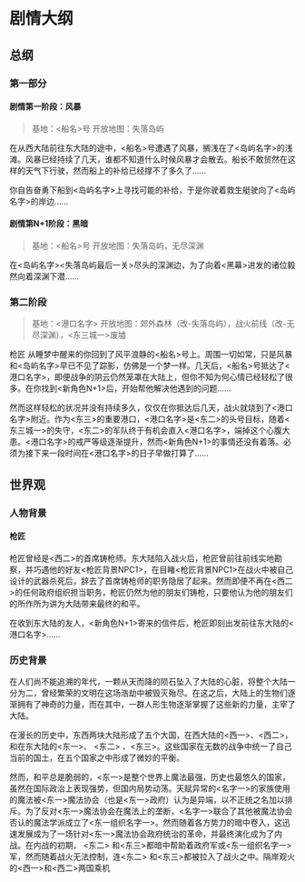 # 剧情大纲

## 总纲
### 第一部分
#### 剧情第一阶段：风暴

> 基地：<船名>号
> 开放地图：失落岛屿

在从西大陆前往东大陆的途中，<船名>号遭遇了风暴，搁浅在了<岛屿名字>的浅滩。风暴已经持续了几天，谁都不知道什么时候风暴才会散去。船长不敢贸然在这样的天气下行驶，然而船上的补给已经撑不了多久了……

你自告奋勇下船到<岛屿名字>上寻找可能的补给，于是你驶着救生艇驶向了<岛屿名字>的岸边……

#### 剧情第N+1阶段：黑暗

> 基地：<船名>号
> 开放地图：失落岛屿，无尽深渊

在<岛屿名字><失落岛屿最后一关>尽头的深渊边，为了向着<黑幕>进发的诸位毅然向着深渊下潜……

### 第二阶段

> 基地：<港口名字>
> 开放地图：郊外森林（改-失落岛屿），战火前线（改-无尽深渊），<东三城一>废墟

枪匠
从睡梦中醒来的你回到了风平浪静的<船名>号上。周围一切如常，只是风暴和<岛屿名字>早已不见了踪影，仿佛是一个梦一样。几天后，<船名>号抵达了<港口名字>，即便战争的阴云仍然笼罩在大陆上，但你不知为何心情已经轻松了很多。在你找到<新角色N+1>后，开始帮他解决他遇到的问题……

然而这样轻松的状况并没有持续多久，仅仅在你抵达后几天，战火就烧到了<港口名字>附近。作为<东三>的重要港口，<港口名字>是<东二>的头号目标，随着<东三城一>的失守，<东二>的军队终于有机会直入<港口名字>，端掉这个心腹大患。<港口名字>的戒严等级逐渐提升，然而<新角色N+1>的事情还没有着落。必须为接下来一段时间在<港口名字>的日子早做打算了……

## 世界观

### 人物背景
#### 枪匠

枪匠曾经是<西二>的首席铸枪师。东大陆陷入战火后，枪匠曾前往前线实地勘察，并巧遇他的好友<枪匠背景NPC1>，在目睹<枪匠背景NPC1>在战火中被自己设计的武器杀死后，辞去了首席铸枪师的职务隐居了起来。然而即便不再在<西二>的任何政府组织担当职务，枪匠仍然为他的朋友们铸枪，只要他认为他的朋友们的所作所为讲为大陆带来最终的和平。

在收到东大陆的友人，<新角色N+1>寄来的信件后，枪匠即刻出发前往东大陆的<港口名字>……

### 历史背景

在人们尚不能追溯的年代，一颗从天而降的陨石坠入了大陆的心脏，将整个大陆一分为二，曾经繁荣的文明在这场浩劫中被毁灭殆尽。在这之后，大陆上的生物们逐渐拥有了神奇的力量，而在其中，一群人形生物逐渐掌握了这些新的力量，主宰了大陆。

在漫长的历史中，东西两块大陆形成了五个大国，在西大陆的<西一>、<西二>，和在东大陆的<东一>、 <东二> 、<东三>。这些国家在无数的战争中统一了自己当前的国土，在五个国家之中形成了微妙的平衡。

然而，和平总是脆弱的，<东一>是整个世界上魔法最强，历史也最悠久的国家，虽然在国际政治上表现强势，但国内局势动荡。天赋异常的<名字一>的家族使用的魔法被<东一>魔法协会（也是<东一>政府）认为是异端，以不正统之名加以排斥。为了反对<东一>魔法协会在魔法上的垄断，<名字一>联合了其他被魔法协会否认的魔法学派成立了<东一组织名字一>。然而随着各方势力的暗中卷入，这迅速发展成为了一场针对<东一>魔法协会政府统治的革命，并最终演化成为了内战。在内战的初期， <东二> 和<东三>都暗中帮助着政府军或<东一组织名字一>军，然而随着战火无法控制，连<东二> 和<东三>都被拉入了战火之中。隔岸观火的<西一>和<西二>两国乘机
